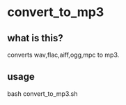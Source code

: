# convert_to_mp3

## what is this?
converts wav,flac,aiff,ogg,mpc to mp3.

## usage

bash convert_to_mp3.sh <folder>
